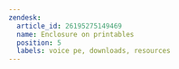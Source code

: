 ```yaml
---
zendesk:
  article_id: 26195275149469
  name: Enclosure on printables
  position: 5
  labels: voice pe, downloads, resources
---
```


